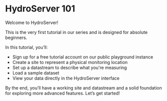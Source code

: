 # HydroServer 101

Welcome to HydroServer!

This is the very first tutorial in our series and is designed for absolute beginners.

In this tutorial, you’ll:

- Sign up for a free tutorial account on our public playground instance
- Create a site to represent a physical monitoring location
- Set up a datastream to describe what you're measuring
- Load a sample dataset
- View your data directly in the HydroServer interface

By the end, you’ll have a working site and datastream and a solid foundation for exploring more advanced features. Let’s get started!
